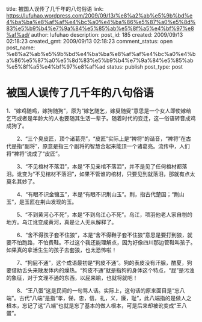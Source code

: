 title: 被国人误传了几千年的八句俗语
link: https://lufuhao.wordpress.com/2009/09/13/%e8%a2%ab%e5%9b%bd%e4%ba%ba%e8%af%af%e4%bc%a0%e4%ba%86%e5%87%a0%e5%8d%83%e5%b9%b4%e7%9a%84%e5%85%ab%e5%8f%a5%e4%bf%97%e8%af%ad/
author: lufuhao
description: 
post_id: 185
created: 2009/09/13 02:18:23
created_gmt: 2009/09/13 02:18:23
comment_status: open
post_name: %e8%a2%ab%e5%9b%bd%e4%ba%ba%e8%af%af%e4%bc%a0%e4%ba%86%e5%87%a0%e5%8d%83%e5%b9%b4%e7%9a%84%e5%85%ab%e5%8f%a5%e4%bf%97%e8%af%ad
status: publish
post_type: post

# 被国人误传了几千年的八句俗语

1、“嫁鸡随鸡，嫁狗随狗”，原为“嫁乞随乞，嫁叟随叟”意思是一个女人即使嫁给乞丐或者是年龄大的人也要随其生活一辈子。随着时代的变迁，这一俗语转音成鸡成狗了。  
  
　　2、“三个臭皮匠，顶个诸葛亮”，“皮匠”实际上是“裨将”的谐音，“裨将”在古代是指“副将”，原意是指三个副将的智慧合起来能顶一个诸葛亮。流传中，人们将“裨将”说成了“皮匠”。  
  
　　3、“不见棺材不落泪”，本是“不见亲棺不落泪”，并不是见了任何棺材都落泪。讹变为“不见棺材不落泪”，如果不管谁的棺材，只要见到就落泪，那就有点太莫名其妙了。  
  
　　4、“有眼不识金镶玉”，本是“有眼不识荆山玉”。荆，指古代楚国；“荆山玉”，是玉匠在荆山发现的玉。  
  
　　5、“不到黄河心不死”，本是“不到乌江心不死”。乌江，项羽他老人家自刎的地方。乌江讹变成黄河，真是让人无从解释了。  
  
　　6、“舍不得孩子套不住狼”，本是“舍不得鞋子套不住狼”意思是要打到狼，就要不怕跑路，不怕费鞋。不过这个我还能理解点，因为好像四川那边管鞋叫孩子。如果真的拿活生生的孩子去套狼，也太恐怖啦！  
  
　　7、“狗屁不通”，这个成语最初是“狗皮不通”。狗的表皮没有汗腺，酷夏，狗要借助舌头来散发体内的燥热。“狗皮不通”就是指狗的身体这个特点，“屁”是污浊的象征，对于文理不通的东西，以屁来喻，也就将就吧！  
  
　　8、“王八蛋”这是民间的一句骂人话。实际上，这句话的原来面目是“忘八端”。古代“八端”是指“孝，悌，忠，信，礼，义，廉，耻”，此八端指的是做人之根本，忘记了这“八端”也就是忘了基本的做人根本，可是后来却被讹变成“王八蛋”。